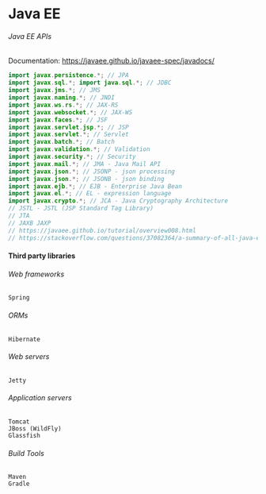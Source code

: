 
# Java EE


###### Java EE APIs

Documentation: https://javaee.github.io/javaee-spec/javadocs/

```java
import javax.persistence.*; // JPA
import javax.sql.*; import java.sql.*; // JDBC
import javax.jms.*; // JMS
import javax.naming.*; // JNDI
import javax.ws.rs.*; // JAX-RS
import javax.websocket.*; // JAX-WS
import javax.faces.*; // JSF
import javax.servlet.jsp.*; // JSP
import javax.servlet.*; // Servlet
import javax.batch.*; // Batch
import javax.validation.*; // Validation
import javax.security.*; // Security
import javax.mail.*; // JMA - Java Mail API
import javax.json.*; // JSONP - json processing
import javax.json.*; // JSONB - json binding
import javax.ejb.*; // EJB - Enterprise Java Bean
import javax.el.*; // EL - expression language
import javax.crypto.*; // JCA - Java Cryptography Architecture 
// JSTL - JSTL (JSP Standard Tag Library)
// JTA
// JAXB JAXP
// https://javaee.github.io/tutorial/overview008.html
// https://stackoverflow.com/questions/37082364/a-summary-of-all-java-ee-specifications
```


#### Third party libraries

###### Web frameworks
```
Spring
```

###### ORMs
```
Hibernate
```

###### Web servers
```
Jetty
```

###### Application servers
```
Tomcat
JBoss (WildFly)
Glassfish
```


###### Build Tools
```
Maven
Gradle
```
